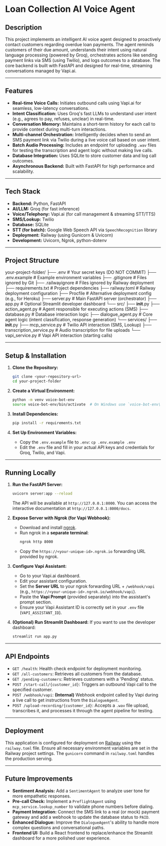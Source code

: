 # Loan Collection AI Voice Agent

## Description

This project implements an intelligent AI voice agent designed to proactively contact customers regarding overdue loan payments. The agent reminds customers of their due amount, understands their intent using natural language processing (powered by Groq), orchestrates actions like sending payment links via SMS (using Twilio), and logs outcomes to a database. The core backend is built with FastAPI and designed for real-time, streaming conversations managed by Vapi.ai.

---

## Features 

* **Real-time Voice Calls:** Initiates outbound calls using Vapi.ai for seamless, low-latency conversations.
* **Intent Classification:** Uses Groq's fast LLMs to understand user intent (e.g., agrees to pay, refuses, unclear) in real-time.
* **Conversation Memory:** Maintains a short-term history for each call to provide context during multi-turn interactions.
* **Multi-channel Orchestration:** Intelligently decides when to send an SMS payment link via Twilio during a live voice call based on user intent.
* **Batch Audio Processing:** Includes an endpoint for uploading `.wav` files for testing the transcription and agent logic without making live calls.
* **Database Integration:** Uses SQLite to store customer data and log call outcomes.
* **Asynchronous Backend:** Built with FastAPI for high performance and scalability.

---

## Tech Stack 

* **Backend:** Python, FastAPI
* **AI/LLM:** Groq (for fast inference)
* **Voice/Telephony:** Vapi.ai (for call management & streaming STT/TTS)
* **SMS/Lookup:** Twilio
* **Database:** SQLite
* **STT (for batch):** Google Web Speech API via `SpeechRecognition` library
* **Deployment:** Railway (using Gunicorn & Uvicorn)
* **Development:** Uvicorn, Ngrok, python-dotenv

---

## Project Structure 

your-project-folder/
├── .env # Your secret keys (DO NOT COMMIT)
├── .env.example # Example environment variables
├── .gitignore # Files ignored by Git
├── .railwayignore # Files ignored by Railway deployment
├── requirements.txt # Project dependencies
├── railway.toml # Railway deployment configuration
├── Procfile # Alternative deployment config (e.g., for Heroku)
├── server.py # Main FastAPI server (orchestrator)
├── app.py # Optional Streamlit developer dashboard
└── src/
    ├── __init__.py
    ├── action_agent.py # Agent responsible for executing actions (SMS)
    ├── database.py # Database interaction logic
    ├── dialogue_agent.py # Core agent logic (intent classification, response generation)
    └── services/
        ├── __init__.py
        ├── mcp_service.py # Twilio API interaction (SMS, Lookup)
        ├── transcription_service.py # Audio transcription for file uploads
        └── vapi_service.py # Vapi API interaction (starting calls)

---

## Setup & Installation 

1. **Clone the Repository:**
    ```bash
    git clone <your-repository-url>
    cd your-project-folder
    ```

2. **Create a Virtual Environment:**
    ```bash
    python -m venv voice-bot-env
    source voice-bot-env/bin/activate  # On Windows use `voice-bot-env\Scripts\activate`
    ```

3. **Install Dependencies:**
    ```bash
    pip install -r requirements.txt
    ```

4. **Set Up Environment Variables:**
    * Copy the `.env.example` file to `.env`: `cp .env.example .env`
    * Edit the `.env` file and fill in your actual API keys and credentials for Groq, Twilio, and Vapi.

---

## Running Locally 

1. **Run the FastAPI Server:**
    ```bash
    uvicorn server:app --reload
    ```
    The API will be available at `http://127.0.0.1:8000`. You can access the interactive documentation at `http://127.0.0.1:8000/docs`.

2. **Expose Server with Ngrok (for Vapi Webhook):**
    * Download and install [ngrok](https://ngrok.com/download).
    * Run ngrok in a **separate terminal**:
        ```bash
        ngrok http 8000
        ```
    * Copy the `https://<your-unique-id>.ngrok.io` forwarding URL provided by ngrok.

3. **Configure Vapi Assistant:**
    * Go to your Vapi.ai dashboard.
    * Edit your assistant configuration.
    * Set the **Server URL** to your ngrok forwarding URL + `/webhook/vapi` (e.g., `https://<your-unique-id>.ngrok.io/webhook/vapi`).
    * Paste the **Vapi Prompt** (provided separately) into the assistant's prompt section.
    * Ensure your Vapi Assistant ID is correctly set in your `.env` file (`VAPI_ASSISTANT_ID`).

4. **(Optional) Run Streamlit Dashboard:**
    If you want to use the developer dashboard:
    ```bash
    streamlit run app.py
    ```

---

## API Endpoints 

* `GET /health`: Health check endpoint for deployment monitoring.
* `GET /all-customers`: Retrieves all customers from the database.
* `GET /pending-customers`: Retrieves customers with a 'Pending' status.
* `POST /start-call/{customer_id}`: Triggers an outbound Vapi call to the specified customer.
* `POST /webhook/vapi`: **(Internal)** Webhook endpoint called by Vapi during a live call to get instructions from the `DialogueAgent`.
* `POST /upload-recording/{customer_id}`: Accepts a `.wav` file upload, transcribes it, and processes it through the agent pipeline for testing.

---

## Deployment 

This application is configured for deployment on [Railway](https://railway.app) using the `railway.toml` file. Ensure all necessary environment variables are set in the Railway project settings. The `gunicorn` command in `railway.toml` handles the production serving.

---

## Future Improvements 

* **Sentiment Analysis:** Add a `SentimentAgent` to analyze user tone for more empathetic responses.
* **Pre-call Check:** Implement a `PreflightAgent` using `mcp_service.lookup_number` to validate phone numbers before dialing.
* **Payment Integration:** Connect the SMS link to a real (or mock) payment gateway and add a webhook to update the database status to `PAID`.
* **Enhanced Dialogue:** Improve the `DialogueAgent`'s ability to handle more complex questions and conversational paths.
* **Frontend UI:** Build a React frontend to replace/enhance the Streamlit dashboard for a more polished user experience.

